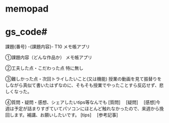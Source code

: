 # memopad

# gs_code# 

課題{番号} -{課題内容}-
T10 メモ帳アプリ

①課題内容（どんな作品か）
メモ帳アプリ

②工夫した点・こだわった点
特に無し

③難しかった点・次回トライしたいこと(又は機能)
授業の動画を見て振替りをしながら真似て書いたはずなのに、そもそも授業でやったことすら反応せず、悲しくなった。

④質問・疑問・感想、シェアしたいtips等なんでも
[質問]　
[疑問]　
[感想]今週は予定が詰まりすぎていてパソコンにほとんど触れなかったので、来週から挽回します。補講、お願いしたいです。
[tips]　
[参考記事]　


